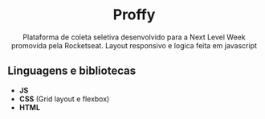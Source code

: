 <h1 align="center">
Proffy</h1>
 
<p align="center">Plataforma de coleta seletiva desenvolvido para a Next Level Week promovida pela Rocketseat. Layout responsivo e logica feita em javascript</p> 

## Linguagens e bibliotecas

- **JS**  
- **CSS** (Grid layout e flexbox)  
-  **HTML**

